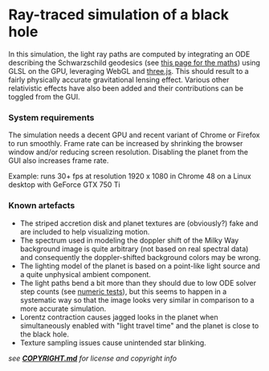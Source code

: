 ---
---

# Ray-traced simulation of a black hole

In this simulation, the light ray paths are computed by integrating an ODE describing the Schwarzschild geodesics (see [this page for the maths](https://github.com/oseiskar/black-hole/blob/numeric-notebooks/physics.ipynb)) using GLSL on the GPU, leveraging WebGL and [three.js](http://threejs.org). This should result to a fairly physically accurate gravitational lensing effect. Various other relativistic effects have also been added and their contributions can be toggled from the GUI.

### System requirements

The simulation needs a decent GPU and recent variant of Chrome or Firefox to run smoothly. Frame rate can be increased by shrinking the browser window and/or reducing screen resolution. Disabling the planet from the GUI also increases frame rate.

Example: runs 30+ fps at resolution 1920 x 1080 in Chrome 48 on a Linux desktop with GeForce GTX 750 Ti

### Known artefacts

 * The striped accretion disk and planet textures are (obviously?) fake and are included to help visualizing motion.
 * The spectrum used in modeling the doppler shift of the Milky Way background image is quite arbitrary (not based on real spectral data) and consequently the doppler-shifted background colors may be wrong.
 * The lighting model of the planet is based on a point-like light source and a quite unphysical ambient component.
 * The light paths bend a bit more than they should due to low ODE solver step counts (see [numeric tests](https://github.com/oseiskar/black-hole/blob/numeric-notebooks/numeric_tests.ipynb)), but this seems to happen in a systematic way so that the image looks very similar in comparison to a more accurate simulation.
 * Lorentz contraction causes jagged looks in the planet when simultaneously enabled with "light travel time" and the planet is close to the black hole.
 * Texture sampling issues cause unintended star blinking.

_see **[COPYRIGHT.md](https://github.com/oseiskar/black-hole/blob/master/COPYRIGHT.md)** for license and copyright info_
